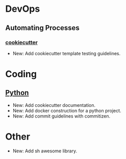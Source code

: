 # DevOps

## Automating Processes

### [cookiecutter](cookiecutter.md)

* New: Add cookiecutter template testing guidelines.

# Coding

## [Python](python.md)

* New: Add cookiecutter documentation.
* New: Add docker construction for a python project.
* New: Add commit guidelines with commitizen.

# Other

* New: Add sh awesome library.
